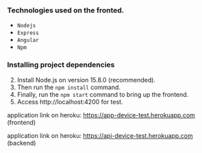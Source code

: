 ### Technologies used on the fronted.
- `Nodejs`
- `Express`
- `Angular`
- `Npm`

### Installing project dependencies
2. Install Node.js on version 15.8.0 (recommended).
3. Then run the ```npm install``` command.
6. Finally, run the ```npm start``` command to bring up the frontend.
7. Access http://localhost:4200 for test.

application link on heroku: https://app-device-test.herokuapp.com (frontend)

application link on heroku: https://api-device-test.herokuapp.com (backend)
